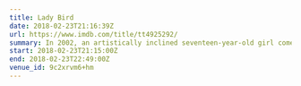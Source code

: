 ```yaml
---
title: Lady Bird
date: 2018-02-23T21:16:39Z
url: https://www.imdb.com/title/tt4925292/
summary: In 2002, an artistically inclined seventeen-year-old girl comes of age in Sacramento, California.
start: 2018-02-23T21:15:00Z
end: 2018-02-23T22:49:00Z
venue_id: 9c2xrvm6+hm
---
```

